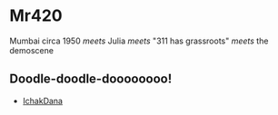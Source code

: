 # Mr420
Mumbai circa 1950 _meets_ Julia _meets_ "311 has grassroots" _meets_ the demoscene

## Doodle-doodle-doooooooo!
   * [IchakDana](http://nbviewer.jupyter.org/github/habemus-papadum/Mr420.jl/blob/master/IchakDana.ipynb)